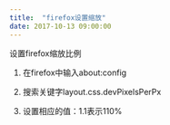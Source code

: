 ```yaml
---
title:  "firefox设置缩放"
date: 2017-10-13 09:00:00
---
```


设置firefox缩放比例

1. 在firefox中输入about:config

2. 搜索关键字layout.css.devPixelsPerPx

3. 设置相应的值：1.1表示110%
